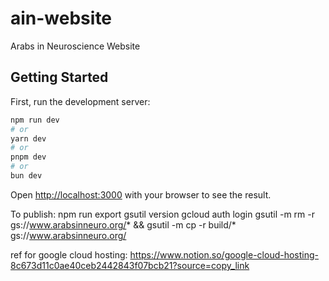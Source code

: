 # ain-website
Arabs in Neuroscience Website



## Getting Started

First, run the development server:

```bash
npm run dev
# or
yarn dev
# or
pnpm dev
# or
bun dev
```

Open [http://localhost:3000](http://localhost:3000) with your browser to see the result.

To publish:
npm run export
gsutil version
gcloud auth login
gsutil -m rm -r gs://www.arabsinneuro.org/* && gsutil -m cp -r build/* gs://www.arabsinneuro.org/

ref for google cloud hosting:
https://www.notion.so/google-cloud-hosting-8c673d11c0ae40ceb2442843f07bcb21?source=copy_link
